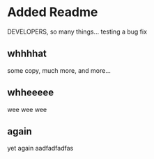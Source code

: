 # Added Readme

DEVELOPERS, so many things... testing a bug fix


## whhhhat

some copy, much more, and more...


## whheeeee

wee wee wee


## again

yet again aadfadfadfas